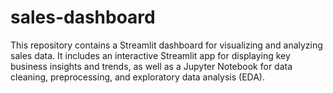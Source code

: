 # sales-dashboard
This repository contains a Streamlit dashboard for visualizing and analyzing sales data. It includes an interactive Streamlit app for displaying key business insights and trends, as well as a Jupyter Notebook for data cleaning, preprocessing, and exploratory data analysis (EDA).
